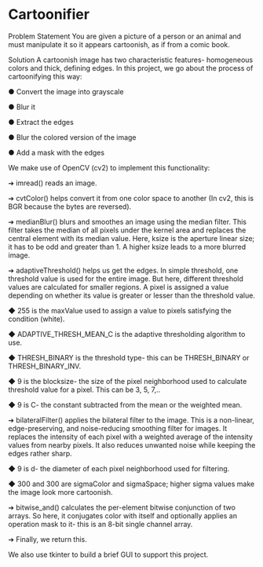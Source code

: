 # Cartoonifier
Problem Statement
You are given a picture of a person or an animal and must manipulate it so it appears
cartoonish, as if from a comic book.

Solution
A cartoonish image has two characteristic features- homogeneous colors and thick,
defining edges. In this project, we go about the process of cartoonifying this way:

● Convert the image into grayscale

● Blur it

● Extract the edges

● Blur the colored version of the image

● Add a mask with the edges


We make use of OpenCV (cv2) to implement this functionality:

➔ imread() reads an image.

➔ cvtColor() helps convert it from one color space to another (In cv2, this is BGR because
the bytes are reversed).

➔ medianBlur() blurs and smoothes an image using the median filter. This filter takes the
median of all pixels under the kernel area and replaces the central element with its
median value. Here, ksize is the aperture linear size; it has to be odd and greater than 1.
A higher ksize leads to a more blurred image.

➔ adaptiveThreshold() helps us get the edges. In simple threshold, one threshold value is
used for the entire image. But here, different threshold values are calculated for smaller
regions. A pixel is assigned a value depending on whether its value is greater or lesser
than the threshold value.

◆ 255 is the maxValue used to assign a value to pixels satisfying the condition
(white).

◆ ADAPTIVE_THRESH_MEAN_C is the adaptive thresholding algorithm to use.

◆ THRESH_BINARY is the threshold type- this can be THRESH_BINARY or
THRESH_BINARY_INV.

◆ 9 is the blocksize- the size of the pixel neighborhood used to calculate threshold
value for a pixel. This can be 3, 5, 7,..

◆ 9 is C- the constant subtracted from the mean or the weighted mean.

➔ bilateralFilter() applies the bilateral filter to the image. This is a non-linear,
edge-preserving, and noise-reducing smoothing filter for images. It replaces the intensity
of each pixel with a weighted average of the intensity values from nearby pixels. It also
reduces unwanted noise while keeping the edges rather sharp.

◆ 9 is d- the diameter of each pixel neighborhood used for filtering.

◆ 300 and 300 are sigmaColor and sigmaSpace; higher sigma values make the
image look more cartoonish.

➔ bitwise_and() calculates the per-element bitwise conjunction of two arrays. So here, it
conjugates color with itself and optionally applies an operation mask to it- this is an 8-bit
single channel array.

➔ Finally, we return this.

We also use tkinter to build a brief GUI to support this project.

